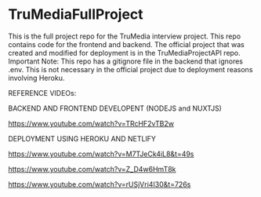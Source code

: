 # TruMediaFullProject
This is the full project repo for the TruMedia interview project. This repo contains code for the frontend and backend. 
The official project that was created and modified for deployment is in the TruMediaProjectAPI repo.
Important Note: 
This repo has a gitignore file in the backend that ignores .env. This is not necessary in the official project due to deployment reasons involving Heroku.

REFERENCE VIDEOs: 

BACKEND AND FRONTEND DEVELOPENT (NODEJS and NUXTJS)

https://www.youtube.com/watch?v=TRcHF2vTB2w

DEPLOYMENT USING HEROKU AND NETLIFY

https://www.youtube.com/watch?v=M7TJeCk4iL8&t=49s

https://www.youtube.com/watch?v=Z_D4w6HmT8k

https://www.youtube.com/watch?v=rUSjVri4I30&t=726s
